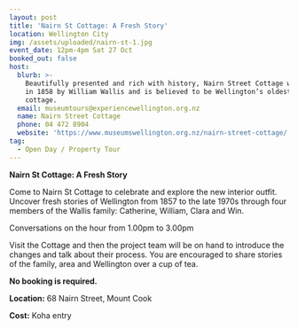 ```yaml
---
layout: post
title: 'Nairn St Cottage: A Fresh Story'
location: Wellington City
img: /assets/uploaded/nairn-st-1.jpg
event_date: 12pm-4pm Sat 27 Oct
booked_out: false
host:
  blurb: >-
    Beautifully presented and rich with history, Nairn Street Cottage was built
    in 1858 by William Wallis and is believed to be Wellington’s oldest original
    cottage.
  email: museumtours@experiencewellington.org.nz
  name: Nairn Street Cottage
  phone: 04 472 8904
  website: 'https://www.museumswellington.org.nz/nairn-street-cottage/'
tag:
  - Open Day / Property Tour
---
```

**Nairn St Cottage: A Fresh Story**

Come to Nairn St Cottage to celebrate and explore the new interior outfit. Uncover fresh stories of Wellington from 1857 to the late 1970s through four members of the Wallis family: Catherine, William, Clara and Win.

Conversations  on the hour from 1.00pm to 3.00pm

Visit the Cottage and then the project team will be on hand to introduce the changes and talk about their process. You are encouraged to share stories of the family, area and Wellington over a cup of tea.

**No booking is required.**

**Location:** 68 Nairn Street, Mount Cook

**Cost:** Koha entry
